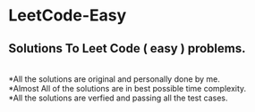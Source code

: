 # LeetCode-Easy
 <h2>Solutions To Leet Code ( easy ) problems.</h2><br/>
 *All the solutions are original and personally done by me.<br/>
 *Almost All of the solutions are in best possible time complexity.<br/>
 *All the solutions are verfied and passing all the test cases.
